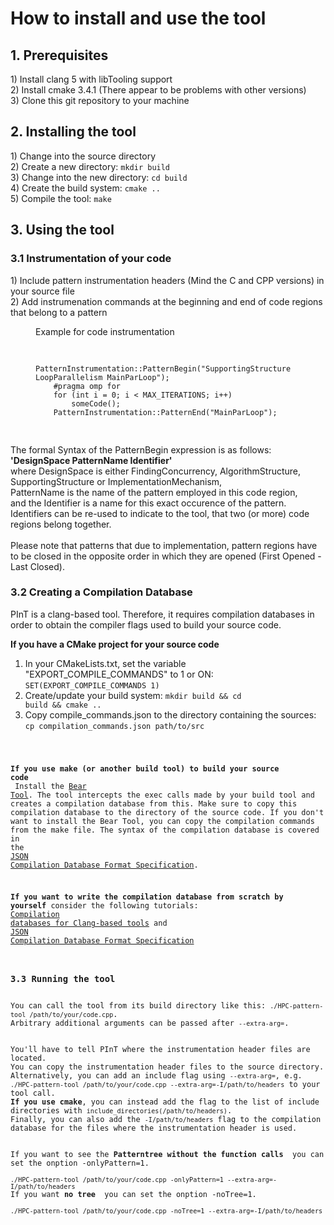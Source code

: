 <h1>How to install and use the tool</h1>
<h2>1. Prerequisites</h2>
1) Install clang 5 with libTooling support<br>
2) Install cmake 3.4.1 (There appear to be problems with other versions)<br>
3) Clone this git repository to your machine

<h2>2. Installing the tool</h2>
1) Change into the source directory<br>
2) Create a new directory: <code>mkdir build</code><br>
3) Change into the new directory: <code>cd build</code><br>
4) Create the build system: <code>cmake ..</code><br>
5) Compile the tool: <code>make</code>

<h2>3. Using the tool</h2>
<h3>3.1 Instrumentation of your code</h3>
1) Include pattern instrumentation headers (Mind the C and CPP versions) in your source file<br>
2) Add instrumenation commands at the beginning and end of code regions that belong to a pattern

<figure>
  <figcaption>Example for code instrumentation</figcaption>
  <pre>
    <code>
    PatternInstrumentation::PatternBegin("SupportingStructure LoopParallelism MainParLoop");
    #pragma omp for
    for (int i = 0; i < MAX_ITERATIONS; i++)
        someCode();
    PatternInstrumentation::PatternEnd("MainParLoop");
    </code>
  </pre>
</figure>

The formal Syntax of the PatternBegin expression is as follows:<br>
<b>'DesignSpace PatternName Identifier'</b><br>
where DesignSpace is either FindingConcurrency, AlgorithmStructure, SupportingStructure or ImplementationMechanism,<br>
PatternName is the name of the pattern employed in this code region,<br>
and the Identifier is a name for this exact occurence of the pattern.<br>
Identifiers can be re-used to indicate to the tool, that two (or more) code regions belong together.<br><br>
Please note that patterns that due to implementation, pattern regions have to be closed in the opposite order in which they are opened (First Opened - Last Closed).

<h3>3.2 Creating a Compilation Database</h3>
PInT is a clang-based tool.
Therefore, it requires compilation databases in order to obtain the compiler flags used to build your source code.<br>

<b>If you have a CMake project for your source code</b><br>
1) In your CMakeLists.txt, set the variable "EXPORT_COMPILE_COMMANDS" to 1 or ON: <code>SET(EXPORT_COMPILE_COMMANDS 1)</code><br>
2) Create/update your build system: <code>mkdir build && cd build && cmake ..</code><br>
3) Copy compile_commands.json to the directory containing the sources: <code>cp compilation_commands.json path/to/src<br>

<b>If you use make (or another build tool) to build your source code</b><br>
Install the <a href="https://github.com/rizsotto/Bear">Bear Tool</a>.
The tool intercepts the exec calls made by your build tool and creates a compilation database from this.
Make sure to copy this compilation database to the directory of the source code.
If you don't want to install the Bear Tool, you can copy the compilation commands from the make file.
The syntax of the compilation database is covered in the <a href="https://clang.llvm.org/docs/JSONCompilationDatabase.html">JSON Compilation Database Format Specification</a>.

<b>If you want to write the compilation database from scratch by yourself</b> consider the following tutorials: <a href="https://eli.thegreenplace.net/2014/05/21/compilation-databases-for-clang-based-tools/">Compilation databases for Clang-based tools</a> and <a href="https://clang.llvm.org/docs/JSONCompilationDatabase.html">JSON Compilation Database Format Specification</a>

<h3>3.3 Running the tool</h3>
You can call the tool from its build directory like this: <code>./HPC-pattern-tool /path/to/your/code.cpp</code>.
Arbitrary additional arguments can be passed after <code>--extra-arg=</code>.<br><br>
You'll have to tell PInT where the instrumentation header files are located.
You can copy the instrumentation header files to the source directory.
Alternatively, you can add an include flag using <code>--extra-arg=</code>, e.g. <code>./HPC-pattern-tool /path/to/your/code.cpp --extra-arg=-I/path/to/headers</code> to your tool call.
<b>If you use cmake</b>, you can instead add the flag to the list of include directories with <code>include_directories(/path/to/headers)</code>.
Finally, you can also add the <code>-I/path/to/headers</code> flag to the compilation database for the files where the instrumentation header is used.
<br>
If you want to see the <b>Patterntree without the function calls </b> you can set the onption -onlyPattern=1. <br>
<code>./HPC-pattern-tool /path/to/your/code.cpp -onlyPattern=1 --extra-arg=-I/path/to/headers</code>
If you want <b>no tree </b> you can set the onption -noTree=1. <br>
<code>./HPC-pattern-tool /path/to/your/code.cpp -noTree=1 --extra-arg=-I/path/to/headers</code>